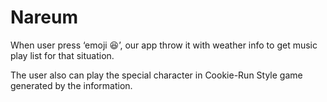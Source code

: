 # Nareum

When user press ‘emoji 😆’, our app throw it with weather info to get music play list for that situation.

The user also can play the special character in Cookie-Run Style game generated by the information.
